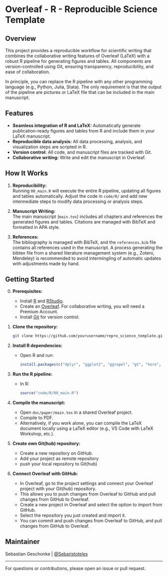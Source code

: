 # Overleaf - R - Reproducible Science Template

## Overview

This project provides a reproducible workflow for scientific writing that combines the collaborative writing features of Overleaf (LaTeX) with a robust R pipeline for generating figures and tables. All components are version-controlled using Git, ensuring transparency, reproducibility, and ease of collaboration.

In principle, you can replace the R pipeline with any other programming language (e.g., Python, Julia, Stata). The only requirement is that the output of the pipeline are pictures or LaTeX file that can be included in the main manuscript.

## Features

- **Seamless integration of R and LaTeX:** Automatically generate publication-ready figures and tables from R and include them in your LaTeX manuscript.
- **Reproducible data analysis:** All data processing, analysis, and visualization steps are scripted in R.
- **Version control:** All code, and manuscript files are tracked with Git.
- **Collaborative writing:** Write and edit the manuscript in Overleaf.


## How It Works

1. **Reproducibility:**  
   Running `00_main.R` will execute the entire R pipeline, updating all figures and tables automatically. Adjust the code in `code/R/` and add new intermediate steps to modify data processing or analysis steps.

2. **Manuscript Writing:**  
   The main manuscript (`main.tex`) includes all chapters and references the generated figures and tables. Citations are managed with BibTeX and formatted in APA style.

3. **References:**  
   The bibliography is managed with BibTeX, and the `references.bib` file contains all references used in the manuscript. A process generating the bibtex file from a shared literature management system (e.g., Zotero, Mendeley) is recommended to avoid intermingling of automatic updates with adjustments made by hand.


## Getting Started

0. **Prerequisites:**
   - Install [R](https://cran.r-project.org/) and [RStudio](https://www.rstudio.com/products/rstudio/download/).
   - Create an [Overleaf](https://www.overleaf.com/). For collaborative writing, you will need a Premium Account.
   - Install [Git](https://git-scm.com/) for version control.

1. **Clone the repository:**
   ```sh
   git clone https://github.com/yourusername/repro_science_template.git
   ```

2. **Install R dependencies:**
   - Open R and run:
     ```r
     install.packages(c("dplyr", "ggplot2", "ggrepel", "gt", "here", "gapminder"))
     ```

3. **Run the R pipeline:**
   - In R:
     ```r
     source("code/R/00_main.R")
     ```

4. **Compile the manuscript:**
   - Open `doc/paper/main.tex` in a shared Overleaf project.
   - Compile to PDF.
   - Alternatively, if you work alone, you can compile the LaTeX document locally using a LaTeX editor (e.g., VS Code with LaTeX Workshop, etc.).


5. **Create own Git(hub) repository:**
   - Create a new repository on GitHub.
   - Add your project as remote repository
   - push your local repository to Git(hub)

6. **Connect Overleaf with GitHub:**
   - In Overleaf, go to the project settings and connect your Overleaf project with your Git(hub) repository.
   - This allows you to push changes from Overleaf to GitHub and pull changes from GitHub to Overleaf.
   - Create a new project in Overleaf and select the option to import from GitHub.
   - Select the repository you just created and import it.
   - You can commit and push changes from Overleaf to GitHub, and pull changes from GitHub to Overleaf.

## Maintainer

Sebastian Geschonke | [@Sebaristoteles](https://github.com/Sebaristoteles)

---

For questions or contributions, please open an issue or pull request.